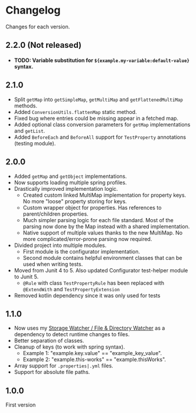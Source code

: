 # Changelog
Changes for each version.

## 2.2.0 (Not released)
- #### TODO: Variable substitution for `${example.my-variable:default-value}` syntax.

## 2.1.0
- Split `getMap` into `getSimpleMap`, `getMultiMap` and `getFlattenedMultiMap` methods.
- Added `ConversionUtils.flattenMap` static method.
- Fixed bug where entries could be missing appear in a fetched map.
- Added optional class conversion parameters for `getMap` implementations and `getList`.
- Added `BeforeEach` and `BeforeAll` support for `TestProperty` annotations (testing module).

## 2.0.0 
- Added `getMap` and `getObject` implementations.
- Now supports loading multiple spring profiles.
- Drastically improved implementation logic.
    - Created custom linked MultiMap implementation for property keys. No more "loose" property storing for keys.
    - Custom wrapper object for properties. Has references to parent/children properties.
    - Much simpler parsing logic for each file standard. Most of the parsing now done by the Map instead with a shared implementation.
    - Native support of multiple values thanks to the new MultiMap. No more complicated/error-prone parsing now required.
- Divided project into multiple modules.
    - First module is the configurator implementation.
    - Second module contains helpful environment classes that can be used when writing tests.
- Moved from Junit 4 to 5. Also updated Configurator test-helper module to Junit 5.
  - `@Rule` with class `TestPropertyRule` has been replaced with `@ExtendWith` and `TestPropertyExtension`
- Removed kotlin dependency since it was only used for tests

## 1.1.0
- Now uses my [Storage Watcher / File & Directory Watcher](https://github.com/Frejdh/mvn-lib-file-watcher/) as a dependency to detect runtime changes to files.
- Better separation of classes.
- Cleanup of keys (to work with spring syntax).
    - Example 1: "example.key.value" == "example_key_value".
    - Example 2: "example.this-works" == "example.thisWorks".
- Array support for `.properties|.yml` files.
- Support for absolute file paths.

## 1.0.0
First version
